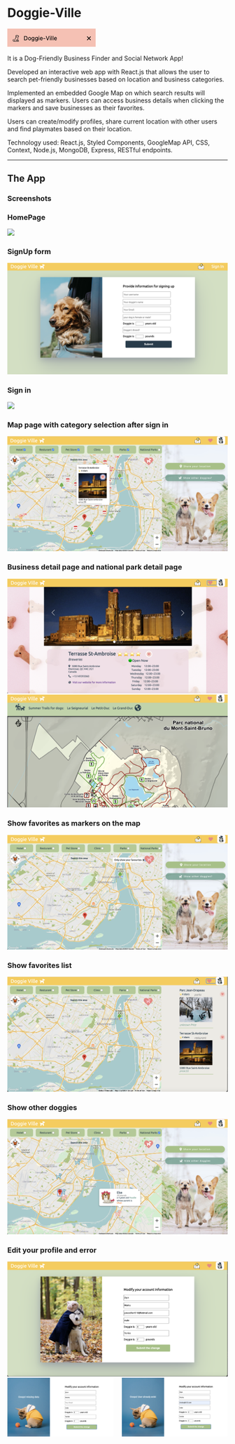 # Doggie-Ville

<img src='client/src/asset/screenshots/tab.png' style='width:40%' />

It is a Dog-Friendly Business Finder and Social Network App!

Developed an interactive web app with React.js that allows the user to search pet-friendly businesses based on location and business categories.

Implemented an embedded Google Map on which search results will displayed as markers. Users can access business details when clicking the markers and save businesses as their favorites.

Users can create/modify profiles, share current location with other users and find playmates based on their location.

Technology used: React.js, Styled Components, GoogleMap API, CSS, Context, Node.js, MongoDB, Express, RESTful endpoints.

---

## The App

### Screenshots

### HomePage

<img src='client/src/asset/screenshots/homepage.png' 
/>

### SignUp form

<img src='client/src/asset/screenshots/signup_page.png' 
 />

### Sign in

<img src='client/src/asset/screenshots/sign_in.png'>

### Map page with category selection after sign in

<img src='client/src/asset/screenshots/mappage_infowindow.png'>

### Business detail page and national park detail page

<img src='client/src/asset/screenshots/business_detail.png'>
<img src='client/src/asset/screenshots/nationalpark_detail.png'>

### Show favorites as markers on the map

<img src='client/src/asset/screenshots/show_favorites.png'>

### Show favorites list

<img src='client/src/asset/screenshots/favorites_list.png'>

### Show other doggies

<img src='client/src/asset/screenshots/showOtherDoggies.png'>

### Edit your profile and error

<img src='client/src/asset/screenshots/modifyProfile.png'>
<img src='client/src/asset/screenshots/error_signup.png' style='float:left;width:48%' />
<img src='client/src/asset/screenshots/profilepage.png' style='float:right;width:48%' />
